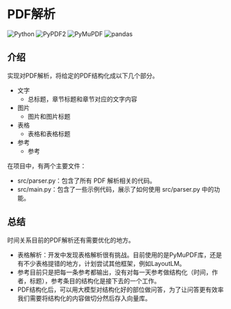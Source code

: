 # PDF解析
![Python](https://img.shields.io/badge/python-3.9-blue) ![PyPDF2](https://img.shields.io/badge/PyPDF2-3.0.1-blue) ![PyMuPDF](https://img.shields.io/badge/PyPDF2-1.23.3-blue) ![pandas](https://img.shields.io/badge/Pandas-2.1.0-blue)

## 介绍
实现对PDF解析，将给定的PDF结构化成以下几个部分。
- 文字
  - 总标题，章节标题和章节对应的文字内容
- 图片
  - 图片和图片标题
- 表格
  - 表格和表格标题
- 参考
  - 参考
  
在项目中，有两个主要文件：
- src/parser.py：包含了所有 PDF 解析相关的代码。
- src/main.py：包含了一些示例代码，展示了如何使用 src/parser.py 中的功能。

## 总结
时间关系目前的PDF解析还有需要优化的地方。
- 表格解析：开发中发现表格解析很有挑战。目前使用的是PyMuPDF库，还是有不少表格提错的地方，计划尝试其他框架，例如LayoutLM。
- 参考目前只是把每一条参考都输出，没有对每一天参考做结构化（时间，作者，标题），参考条目的结构化是接下去的一个工作。
- PDF结构化后，可以用大模型对结构化好的部位做问答，为了让问答更有效率我们需要将结构化的内容做切分然后存入向量库。